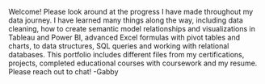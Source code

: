 Welcome! 
  Please look around at the progress I have made throughout my data journey. 
  I have learned many things along the way, including data cleaning, how to create semantic model relationships and visualizations in Tableau and Power BI, advanced Excel formulas with pivot tables and charts, to data structures, SQL queries and working with relational databases.
  This portfolio includes different files from my certifications, projects, completed educational courses with coursework and my resume.
  Please reach out to chat!
  -Gabby
